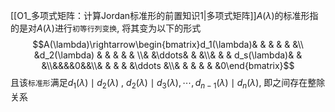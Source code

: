 [[O1_多项式矩阵：计算Jordan标准形的前置知识1|多项式矩阵]]$A(\lambda)$的标准形指的是对$A(\lambda)$进行`初等行列变换`, 将其变为以下的形式$$A(\lambda)\rightarrow\begin{bmatrix}d_1(\lambda)& & & & & &\\
&d_2(\lambda) & & & & & \\& &\ddots& & &\\& & & d_s(\lambda)& & &\\&&&&0&&\\& & & & &\ddots &\\& & & & & &0\end{bmatrix}$$
且该`标准形`满足$d_1(\lambda) \mid d_2(\lambda)$ , $d_2(\lambda) \mid d_3(\lambda), \cdots, d_{n-1}(\lambda) \mid d_n(\lambda)$,  即之间存在整除关系
